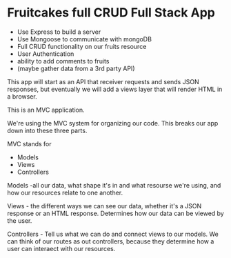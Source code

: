 # Fruitcakes full CRUD Full Stack App

- Use Express to build a server
- Use Mongoose to communicate with mongoDB
- Full CRUD functionality on our fruits resource
- User Authentication
- ability to add comments to fruits
- (maybe gather data from a 3rd party API)


This app will start as an API that receiver requests and sends JSON responses, but eventually we will add a views layer that will render HTML in a browser.

This is an MVC application.  

We're using the MVC system for organizing our code.  This breaks our app down into these three parts.

MVC stands for
- Models
- Views
- Controllers

Models -all our data, what shape it's in and what resourse we're using, and how our resources relate to one another.

Views - the different ways we can see our data, whether it's a JSON response or an HTML response. Determines how our data can be viewed by the user.

Controllers - Tell us what we can do and connect views to our models. We can think of our routes as out controllers, because they determine how a user can interaect with our resources.